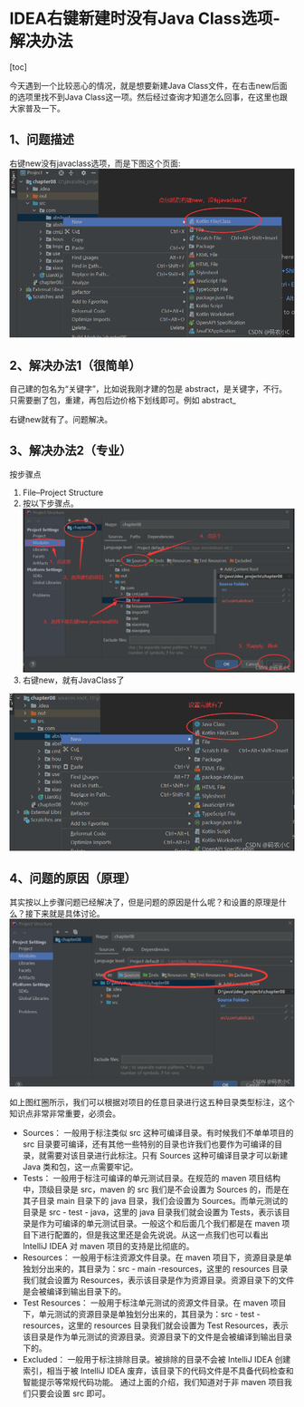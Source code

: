 # IDEA右键新建时没有Java Class选项-解决办法

[toc]

今天遇到一个比较恶心的情况，就是想要新建Java Class文件，在右击new后面的选项里找不到Java Class这一项。然后经过查询才知道怎么回事，在这里也跟大家普及一下。

## 1、问题描述


右键new没有javaclass选项，而是下图这个页面: ![img](img/af4271b94dadeb2ef7c77cca89674654.png)

## 2、解决办法1（很简单）

自己建的包名为“关键字”，比如说我刚才建的包是 abstract，是关键字，不行。 只需要删了包，重建，再包后边价格下划线即可。例如 abstract_

右键new就有了。问题解决。

## 3、解决办法2（专业）

按步骤点


1. File–Project Structure 
2. 按以下步骤点。 ![img](img/ab9b815a2008ea14a37f6021ec549f9e.png) 
3. 右键new，就有JavaClass了


![img](img/4291a82387467dcac237de920dc8707a.png)

## 4、问题的原因（原理）


其实按以上步骤问题已经解决了，但是问题的原因是什么呢？和设置的原理是什么？接下来就是具体讨论。 ![img](img/0b4ec2eb5711e6c6734fd2ba122854ac.png)

如上图红圈所示，我们可以根据对项目的任意目录进行这五种目录类型标注，这个知识点非常非常重要，必须会。

- Sources： 一般用于标注类似 src 这种可编译目录。有时候我们不单单项目的 src 目录要可编译，还有其他一些特别的目录也许我们也要作为可编译的目录，就需要对该目录进行此标注。只有 Sources 这种可编译目录才可以新建 Java 类和包，这一点需要牢记。 
- Tests： 一般用于标注可编译的单元测试目录。在规范的 maven 项目结构中，顶级目录是 src，maven 的 src 我们是不会设置为 Sources 的，而是在其子目录 main 目录下的 java 目录，我们会设置为 Sources。而单元测试的目录是 src - test - java，这里的 java 目录我们就会设置为 Tests，表示该目录是作为可编译的单元测试目录。一般这个和后面几个我们都是在 maven 项目下进行配置的，但是我这里还是会先说说。从这一点我们也可以看出 IntelliJ IDEA 对 maven 项目的支持是比彻底的。 
- Resources： 一般用于标注资源文件目录。在 maven 项目下，资源目录是单独划分出来的，其目录为：src - main -resources，这里的 resources 目录我们就会设置为 Resources，表示该目录是作为资源目录。资源目录下的文件是会被编译到输出目录下的。 
- Test Resources： 一般用于标注单元测试的资源文件目录。在 maven 项目下，单元测试的资源目录是单独划分出来的，其目录为：src - test -resources，这里的 resources 目录我们就会设置为 Test Resources，表示该目录是作为单元测试的资源目录。资源目录下的文件是会被编译到输出目录下的。 
- Excluded： 一般用于标注排除目录。被排除的目录不会被 IntelliJ IDEA 创建索引，相当于被 IntelliJ IDEA 废弃，该目录下的代码文件是不具备代码检查和智能提示等常规代码功能。 通过上面的介绍，我们知道对于非 maven 项目我们只要会设置 src 即可。

